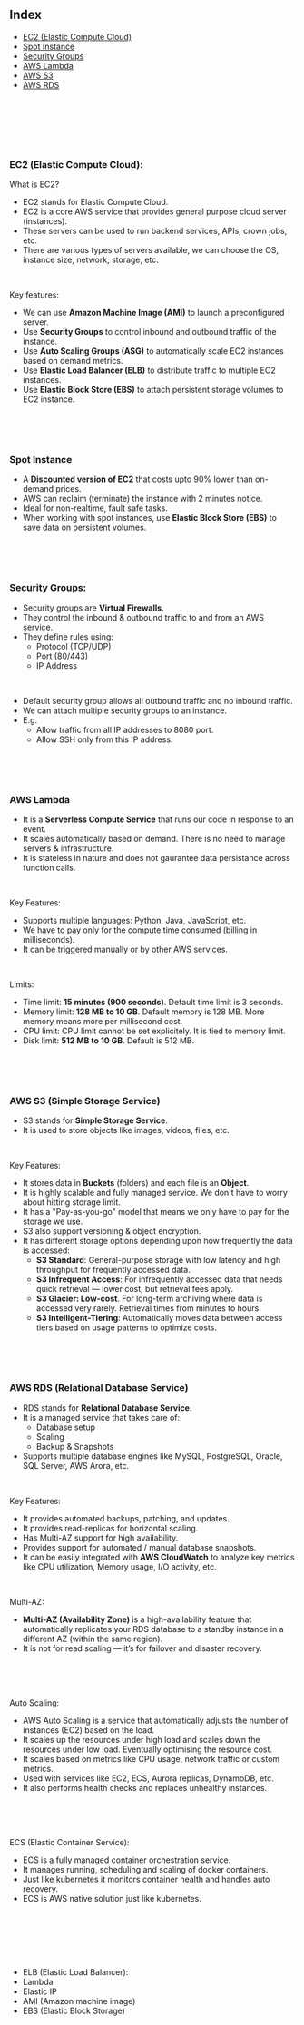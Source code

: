 ## Index
- [EC2 (Elastic Compute Cloud)](#ec2-elastic-compute-cloud)
- [Spot Instance](#spot-instance)
- [Security Groups](#security-groups)
- [AWS Lambda](#aws-lambda)
- [AWS S3](#aws-s3-simple-storage-service)
- [AWS RDS](#aws-rds-relational-database-service)

<br>
<br>
<br>
<br>
<br>

### EC2 (Elastic Compute Cloud):

What is EC2?
- EC2 stands for Elastic Compute Cloud.
- EC2 is a core AWS service that provides general purpose cloud server (instances).
- These servers can be used to run backend services, APIs, crown jobs, etc.
- There are various types of servers available, we can choose the OS, instance size, network, storage, etc.

<br>

Key features:
- We can use **Amazon Machine Image (AMI)** to launch a preconfigured server.
- Use **Security Groups** to control inbound and outbound traffic of the instance.
- Use **Auto Scaling Groups (ASG)** to automatically scale EC2 instances based on demand metrics.
- Use **Elastic Load Balancer (ELB)** to distribute traffic to multiple EC2 instances.
- Use **Elastic Block Store (EBS)** to attach persistent storage volumes to EC2 instance.

<br>
<br>
<br>

### Spot Instance
- A **Discounted version of EC2** that costs upto 90% lower than on-demand prices.
- AWS can reclaim (terminate) the instance with 2 minutes notice.
- Ideal for non-realtime, fault safe tasks.
- When working with spot instances, use **Elastic Block Store (EBS)** to save data on persistent volumes.

<br>
<br>
<br>

### Security Groups:
- Security groups are **Virtual Firewalls**.
- They control the inbound & outbound traffic to and from an AWS service.
- They define rules using:
    - Protocol (TCP/UDP)
    - Port (80/443)
    - IP Address

<br>

- Default security group allows all outbound traffic and no inbound traffic.
- We can attach multiple security groups to an instance.
- E.g.
    - Allow traffic from all IP addresses to 8080 port.
    - Allow SSH only from this IP address.

<br>
<br>
<br>

### AWS Lambda
- It is a **Serverless Compute Service** that runs our code in response to an event.
- It scales automatically based on demand. There is no need to manage servers & infrastructure.
- It is stateless in nature and does not gaurantee data persistance across function calls.

<br>

Key Features:
- Supports multiple languages: Python, Java, JavaScript, etc.
- We have to pay only for the compute time consumed (billing in milliseconds).
- It can be triggered manually or by other AWS services.

<br>

Limits:
- Time limit: **15 minutes (900 seconds)**. Default time limit is 3 seconds.
- Memory limit: **128 MB to 10 GB**. Default memory is 128 MB. More memory means more per millisecond cost.
- CPU limit: CPU limit cannot be set explicitely. It is tied to memory limit.
- Disk limit: **512 MB to 10 GB**. Default is 512 MB.

<br>
<br>
<br>

### AWS S3 (Simple Storage Service)
- S3 stands for **Simple Storage Service**.
- It is used to store objects like images, videos, files, etc.

<br>

Key Features:
- It stores data in **Buckets** (folders) and each file is an **Object**.
- It is highly scalable and fully managed service. We don't have to worry about hitting storage limit.
- It has a "Pay-as-you-go" model that means we only have to pay for the storage we use.
- S3 also support versioning & object encryption.
- It has different storage options depending upon how frequently the data is accessed:
    - **S3 Standard**: General-purpose storage with low latency and high throughput for frequently accessed data.
    - **S3 Infrequent Access**: For infrequently accessed data that needs quick retrieval — lower cost, but retrieval fees apply.
    - **S3 Glacier: Low-cost**. For long-term archiving where data is accessed very rarely. Retrieval times from minutes to hours.
    - **S3 Intelligent-Tiering**: Automatically moves data between access tiers based on usage patterns to optimize costs.

<br>
<br>
<br>

### AWS RDS (Relational Database Service)
- RDS stands for **Relational Database Service**.
- It is a managed service that takes care of:
    - Database setup
    - Scaling
    - Backup & Snapshots
- Supports multiple database engines like MySQL, PostgreSQL, Oracle, SQL Server, AWS Arora, etc.

<br>

Key Features:
- It provides automated backups, patching, and updates.
- It provides read-replicas for horizontal scaling.
- Has Multi-AZ support for high availability.
- Provides support for automated / manual database snapshots.
- It can be easily integrated with **AWS CloudWatch** to analyze key metrics like CPU utilization, Memory usage, I/O activity, etc.

<br>

Multi-AZ:
- **Multi-AZ (Availability Zone)** is a high-availability feature that automatically replicates your RDS database to a standby instance in a different AZ (within the same region).
- It is not for read scaling — it’s for failover and disaster recovery.

<br>
<br>
<br>

Auto Scaling:
- AWS Auto Scaling is a service that automatically adjusts the number of instances (EC2) based on the load.
- It scales up the resources under high load and scales down the resources under low load. Eventually optimising the resource cost.
- It scales based on metrics like CPU usage, network traffic or custom metrics.
- Used with services like EC2, ECS, Aurora replicas, DynamoDB, etc.
- It also performs health checks and replaces unhealthy instances.

<br>
<br>
<br>

ECS (Elastic Container Service):
- ECS is a fully managed container orchestration service.
- It manages running, scheduling and scaling of docker containers.
- Just like kubernetes it monitors container health and handles auto recovery.
- ECS is AWS native solution just like kubernetes.

<br>
<br>
<br>
<br>
<br>

- ELB (Elastic Load Balancer):
- Lambda
- Elastic IP
- AMI (Amazon machine image)
- EBS (Elastic Block Storage)
